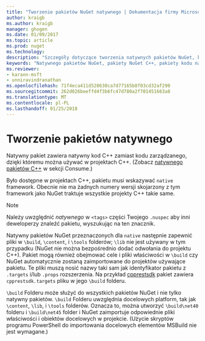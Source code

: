 ```yaml
---
title: "Tworzenie pakietów NuGet natywnego | Dokumentacja firmy Microsoft"
author: kraigb
ms.author: kraigb
manager: ghogen
ms.date: 01/09/2017
ms.topic: article
ms.prod: nuget
ms.technology: 
description: "Szczegóły dotyczące tworzenia natywnych pakietów NuGet, które zawiera kod w języku C++ zamiast kodu zarządzanego do użycia w projektach C++."
keywords: "Natywnego pakietów NuGet, pakiety NuGet C++, pakiety kodu natywnego, przeznaczonych dla projektów C++"
ms.reviewer:
- karann-msft
- unniravindranathan
ms.openlocfilehash: 71f4eca411d520630ca7d77165b8f03cd32af290
ms.sourcegitcommit: 262d026beeffd4f3b6fc47d780a2f701451663a8
ms.translationtype: MT
ms.contentlocale: pl-PL
ms.lasthandoff: 01/25/2018
---
```

# <a name="creating-native-packages"></a>Tworzenie pakietów natywnego

Natywny pakiet zawiera natywny kod C++ zamiast kodu zarządzanego, dzięki któremu można używać w projektach C++. (Zobacz [natywnego pakietów C++](../consume-packages/finding-and-choosing-packages.md#native-cpp-packages) w sekcji Consume.)

Było dostępne w projektach C++, pakietu musi wskazywać `native` framework. Obecnie nie ma żadnych numery wersji skojarzony z tym framework jako NuGet traktuje wszystkie projekty C++ takie same.

> [!Note]
> Należy uwzględnić *natywnego* w `<tags>` części Twojego `.nuspec` aby inni deweloperzy znaleźć pakietu, wyszukując na ten znacznik.

Natywny pakietów NuGet przeznaczonych dla `native` następnie zapewnić pliki w `\build`, `\content`, i `\tools` folderów; `\lib` nie jest używany w tym przypadku (NuGet nie można bezpośrednio dodać odwołania do projektu C++). Pakiet mogą również obejmować cele i pliki właściwości w `\build` czy NuGet automatycznie zostaną zaimportowane do projektów używające pakietu. Te pliki muszą nosić nazwy taki sam jak identyfikator pakietu z `.targets` i/lub `.props` rozszerzenia. Na przykład [cpprestsdk](https://nuget.org/packages/cpprestsdk/) pakiet zawiera `cpprestsdk.targets` pliku w jego `\build` folderu.

`\build` Folderu może służyć do wszystkich pakietów NuGet i nie tylko natywny pakietów. `\build` Folderu uwzględnia docelowych platform, tak jak `\content`, `\lib`, i `\tools` folderów. Oznacza to, można utworzyć `\build\net40` folderu i `\build\net45` folder i NuGet zaimportuje odpowiednie pliki właściwości i obiektów docelowych w projekcie. (Użycie skryptów programu PowerShell do importowania docelowych elementów MSBuild nie jest wymagane.)
